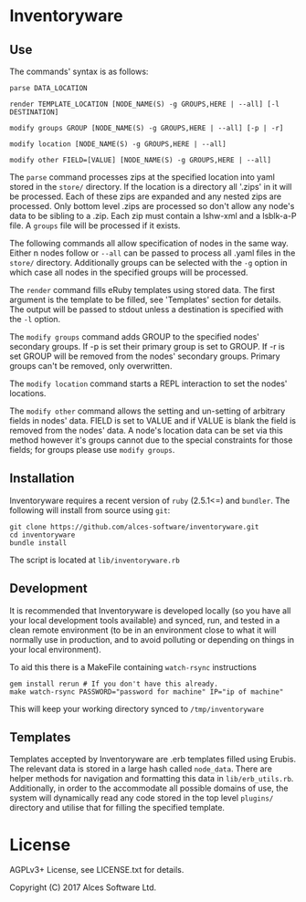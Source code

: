 # Inventoryware

## Use

The commands' syntax is as follows:
```
parse DATA_LOCATION

render TEMPLATE_LOCATION [NODE_NAME(S) -g GROUPS,HERE | --all] [-l DESTINATION]

modify groups GROUP [NODE_NAME(S) -g GROUPS,HERE | --all] [-p | -r]

modify location [NODE_NAME(S) -g GROUPS,HERE | --all]

modify other FIELD=[VALUE] [NODE_NAME(S) -g GROUPS,HERE | --all]
```

The `parse` command processes zips at the specified location into yaml stored in the `store/`
directory.
If the location is a directory all '.zips' in it will be processed. Each of these zips are expanded
and any nested zips are processed. Only bottom level .zips are processed so don't allow any node's
data to be sibling to a .zip. Each zip must contain a lshw-xml and a lsblk-a-P file. A `groups`
file will be processed if it exists.

The following commands all allow specification of nodes in the same way. Either n nodes follow or
`--all` can be passed to process all .yaml files in the `store/` directory. Additionally groups can
be selected with the `-g` option in which case all nodes in the specified groups will be processed.

The `render` command fills eRuby templates using stored data. The first argument is the template to
be filled, see 'Templates' section for details. The output will be passed to stdout unless a
destination is specified with the `-l` option.

The `modify groups` command adds GROUP to the specified nodes' secondary groups. If -p is set their
primary group is set to GROUP. If -r is set GROUP will be removed from the nodes' secondary groups.
Primary groups can't be removed, only overwritten.

The `modify location` command starts a REPL interaction to set the nodes' locations.

The `modify other` command allows the setting and un-setting of arbitrary fields in nodes' data.
FIELD is set to VALUE and if VALUE is blank the field is removed from the nodes' data.
A node's location data can be set via this method however it's groups cannot due to the special
constraints for those fields; for groups please use `modify groups`.

## Installation

Inventoryware requires a recent version of `ruby` (2.5.1<=) and `bundler`.
The following will install from source using `git`:
```
git clone https://github.com/alces-software/inventoryware.git
cd inventoryware
bundle install
```

The script is located at `lib/inventoryware.rb`

## Development

It is recommended that Inventoryware is developed locally (so you have all your local
development tools available) and synced, run, and tested in a clean remote environment (to
be in an environment close to what it will normally use in production, and to avoid polluting
or depending on things in your local environment).

To aid this there is a MakeFile containing `watch-rsync` instructions
```
gem install rerun # If you don't have this already.
make watch-rsync PASSWORD="password for machine" IP="ip of machine"
```
This will keep your working directory synced to `/tmp/inventoryware`

## Templates

Templates accepted by Inventoryware are .erb templates filled using Erubis. The relevant data
is stored in a large hash called `node_data`. There are helper methods for navigation and
formatting this data in `lib/erb_utils.rb`. Additionally, in order to the accommodate all possible
domains of use, the system will dynamically read any code stored in the top level `plugins/`
directory and utilise that for filling the specified template.

# License

AGPLv3+ License, see LICENSE.txt for details.

Copyright (C) 2017 Alces Software Ltd.
